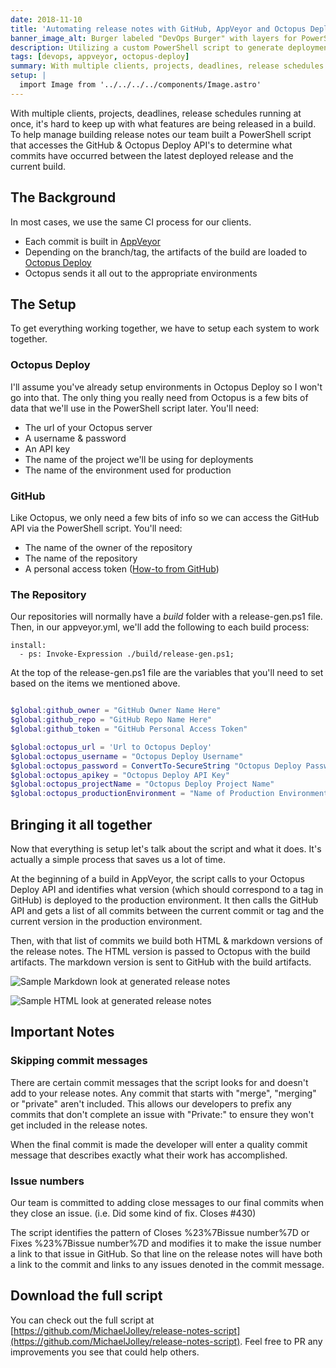 ```yaml
---
date: 2018-11-10
title: 'Automating release notes with GitHub, AppVeyor and Octopus Deploy'
banner_image_alt: Burger labeled "DevOps Burger" with layers for PowerShell, AppVeyor, Octopus Deploy and GitHub.
description: Utilizing a custom PowerShell script to generate deployment release notes with GitHub, AppVeyor & Octopus Deploy
tags: [devops, appveyor, octopus-deploy]
summary: With multiple clients, projects, deadlines, release schedules running at once, it's hard to keep up with what features are being released in a build.
setup: |
  import Image from '../../../../components/Image.astro'
---
```


With multiple clients, projects, deadlines, release schedules running at once, it's hard to keep up with what features are being released in a build. To help manage building release notes our team built a PowerShell script that accesses the GitHub &amp; Octopus Deploy API's to determine what commits have occurred between the latest deployed release and the current build.

<!--more-->

## The Background

In most cases, we use the same CI process for our clients.

- Each commit is built in [AppVeyor](https://www.appveyor.com)
- Depending on the branch/tag, the artifacts of the build are loaded to [Octopus Deploy](https://octopus.com/)
- Octopus sends it all out to the appropriate environments

## The Setup

To get everything working together, we have to setup each system to work together.

### Octopus Deploy

I'll assume you've already setup environments in Octopus Deploy so I won't go into that. The only thing you really need from Octopus is a few bits of data that we'll use in the PowerShell script later. You'll need:

- The url of your Octopus server
- A username &amp; password
- An API key
- The name of the project we'll be using for deployments
- The name of the environment used for production

### GitHub

Like Octopus, we only need a few bits of info so we can access the GitHub API via the PowerShell script. You'll need:

- The name of the owner of the repository
- The name of the repository
- A personal access token ([How-to from GitHub](https://blog.github.com/2013-05-16-personal-api-tokens/))

### The Repository

Our repositories will normally have a _build_ folder with a release-gen.ps1 file. Then, in our appveyor.yml, we'll add the following to each build process:

```
install:
  - ps: Invoke-Expression ./build/release-gen.ps1;
```

At the top of the release-gen.ps1 file are the variables that you'll need to set based on the items we mentioned above.

```powershell

$global:github_owner = "GitHub Owner Name Here"
$global:github_repo = "GitHub Repo Name Here"
$global:github_token = "GitHub Personal Access Token"

$global:octopus_url = 'Url to Octopus Deploy'
$global:octopus_username = "Octopus Deploy Username"
$global:octopus_password = ConvertTo-SecureString "Octopus Deploy Password" -AsPlainText -Force
$global:octopus_apikey = "Octopus Deploy API Key"
$global:octopus_projectName = "Octopus Deploy Project Name"
$global:octopus_productionEnvironment = "Name of Production Environment in Octopus Deploy"

```

## Bringing it all together

Now that everything is setup let's talk about the script and what it does. It's actually a simple process that saves us a lot of time.

At the beginning of a build in AppVeyor, the script calls to your Octopus Deploy API and identifies what version (which should correspond to a tag in GitHub) is deployed to the production environment. It then calls the GitHub API and gets a list of all commits between the current commit or tag and the current version in the production environment.

Then, with that list of commits we build both HTML &amp; markdown versions of the release notes. The HTML version is passed to Octopus with the build artifacts. The markdown version is sent to GitHub with the build artifacts.

<Image
  alt="Sample Markdown look at generated release notes"
 src="./48307475-14befb80-e513-11e8-85fb-b50ec28751b2_nndjdm.jpg"></Image>

<Image
  alt="Sample HTML look at generated release notes"
 src="./48307489-69fb0d00-e513-11e8-8f8c-a86359d90494_snm6ke.jpg"></Image>

## Important Notes

### Skipping commit messages

There are certain commit messages that the script looks for and doesn't add to your release notes. Any commit that starts with "merge", "merging" or "private" aren't included. This allows our developers to prefix any commits that don't complete an issue with "Private:" to ensure they won't get included in the release notes.

When the final commit is made the developer will enter a quality commit message that describes exactly what their work has accomplished.

### Issue numbers

Our team is committed to adding close messages to our final commits when they close an issue. (i.e. Did some kind of fix. Closes #430)

The script identifies the pattern of Closes %23%7Bissue number%7D or Fixes %23%7Bissue number%7D and modifies it to make the issue number a link to that issue in GitHub. So that line on the release notes will have both a link to the commit and links to any issues denoted in the commit message.

## Download the full script

You can check out the full script at [https://github.com/MichaelJolley/release-notes-script](https://github.com/MichaelJolley/release-notes-script). Feel free to PR any improvements you see that could help others.

